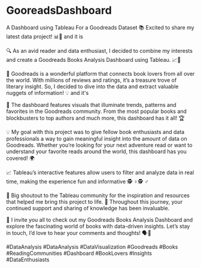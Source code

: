 # GooreadsDashboard
A Dashboard using Tableau For a Goodreads Dataset
📚 Excited to share my latest data project! 📊🚀 and it is

🔍 As an avid reader and data enthusiast, I decided to combine my interests and create a Goodreads Books Analysis Dashboard using Tableau. 📈📖

📌 Goodreads is a wonderful platform that connects book lovers from all over the world. With millions of reviews and ratings, it’s a treasure trove of literary insight. So, I decided to dive into the data and extract valuable nuggets of information! 💡 and it's

🎯 The dashboard features visuals that illuminate trends, patterns and favorites in the Goodreads community. From the most popular books and blockbusters to top authors and much more, this dashboard has it all! 🏆

💡 My goal with this project was to give fellow book enthusiasts and data professionals a way to gain meaningful insight into the amount of data on Goodreads. Whether you’re looking for your next adventure read or want to understand your favorite reads around the world, this dashboard has you covered! 🌍

📈 Tableau’s interactive features allow users to filter and analyze data in real time, making the experience fun and informative 🕵️ ♀️🕵️ ♂️

🙌 Big shoutout to the Tableau community for the inspiration and resources that helped me bring this project to life. 🤝 Throughout this journey, your continued support and sharing of knowledge has been invaluable.

📢 I invite you all to check out my Goodreads Books Analysis Dashboard and explore the fascinating world of books with data-driven insights. Let’s stay in touch, I’d love to hear your comments and thoughts! 🗣️🤗

#DataAnalysis #DataAnalysis #DataVisualization #Goodreads #Books #ReadingCommunities #Dashboard #BookLovers #Insights #DataEnthusiasts
